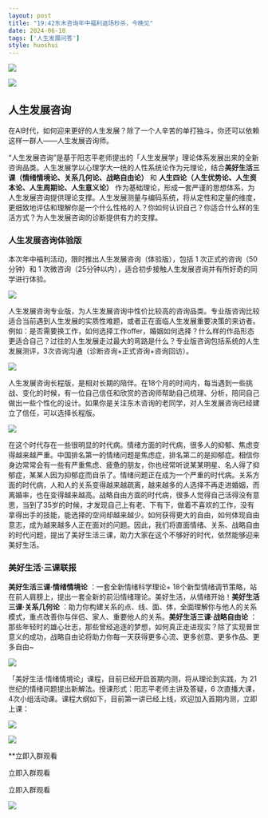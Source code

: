 ```yaml
---
layout: post
title: "19:42东木咨询年中福利返场秒杀，今晚见"
date: 2024-06-18
tags: ['人生发展问答']
style: huoshui
---
```


![](/assets/post_images/2024-06-18-17319183747460.24408757657403246.jpeg)



![](/assets/post_images/2024-06-18-17319183745570.34142195374576056.jpeg)

##  人生发展咨询

在AI时代，如何迎来更好的人生发展？除了一个人辛苦的单打独斗，你还可以依赖这样一群人——人生发展咨询师。  

“人生发展咨询”是基于阳志平老师提出的「人生发展学」理论体系发展出来的全新咨询品类。人生发展学以心理学大一统的人性系统论作为元理论，结合**美好生活三课（情绪情境论、关系几何论、战略自由论）**
和 **人生四论（人生优势论、人生资本论、人生周期论、人生意义论）**
作为基础理论，形成一套严谨的思想体系，为人生发展咨询提供理论支撑。人生发展测量与编码系统，将从定性和定量的维度，更细致地评估和理解你是一个什么性格的人？你如何认识自己？你适合什么样的生活方式？为人生发展咨询的诊断提供有力的支撑。

### 人生发展咨询体验版

本次年中福利活动，限时推出人生发展咨询（体验版），包括 1 次正式的咨询（50 分钟）和 1
次微咨询（25分钟以内），适合初步接触人生发展咨询并有所好奇的同学进行体验。

![](/assets/post_images/2024-06-18-17319183748870.7224353155491714.jpeg)

人生发展咨询专业版，为人生发展咨询中性价比较高的咨询品类。专业版咨询比较适合当前遇到人生发展的实质性难题，或者正在面临人生发展重要决策的来访者。例如：是否需要换工作，如何选择工作offer，婚姻如何选择？什么样的作品形态更适合自己？过往的人生发展走过最大的弯路是什么？专业版咨询包括系统的人生发展测评，3次咨询沟通（诊断咨询+正式咨询+咨询回访）。

![](/assets/post_images/2024-06-18-17319183750600.26733453296835563.png)

人生发展咨询长程版，是相对长期的陪伴。在18个月的时间内，每当遇到一些挑战、变化的时候，有一位自己信任和欣赏的咨询师帮助自己梳理、分析，陪同自己做出一些个性化的设计。如果你是关注东木咨询的老同学，对人生发展咨询已经建立了信任，可以选择长程版。

![](/assets/post_images/2024-06-18-17319183752860.07590534609164812.png)

在这个时代存在一些很明显的时代病。情绪方面的时代病，很多人的抑郁、焦虑变得越来越严重。中国排名第一的情绪问题是焦虑症，排名第二的是抑郁症。相信你身边常常会有一些有严重焦虑、疲惫的朋友，你也经常听说某某明星、名人得了抑郁症，某某人因为抑郁症而自杀了。情绪问题正在成为一个严重的时代病。关系方面的时代病，人和人的关系变得越来越疏离，越来越多的人选择不再走进婚姻，而离婚率，也在变得越来越高。战略自由方面的时代病，很多人觉得自己活得没有意思，当到了35岁的时候，才发现自己上有老、下有下，做着不喜欢的工作，没有拿得出手的技能，能选择的空间却越来越少。如何获得更大的自由，如何体现自由意志，成为越来越多人正在面对的问题。因此，我们将直面情绪、关系、战略自由的时代问题，提出了美好生活三课，助力大家在这个不够好的时代，依然能够迎来美好生活。

### 美好生活·三课联报

**美好生活三课·情绪情境论** ：一套全新情绪科学理论+
18个新型情绪调节策略，站在前人肩膀上，提出一套全新的前沿情绪理论。美好生活，从情绪开始！**美好生活三课·关系几何论**
：助力你构建关系的点、线、面、体，全面理解你与他人的关系模式，重点改善你与伴侣、家人、重要他人的关系。**美好生活三课·战略自由论**
：那些年轻时的雄心壮志，那些曾经追逐的梦想，如何真正走进现实？除了实现普世意义的成功，战略自由论将助力你每一天获得更多心流、更多创意、更多作品、更多自由~

![](/assets/post_images/2024-06-18-17319183754670.39770875896335167.png)

「美好生活·情绪情境论」课程，目前已经开启首期内测，将从理论到实践，为 21 世纪的情绪问题提出新解法。授课形式：阳志平老师主讲及答疑，6
次直播大课，4次小组活动课。课程大纲如下，目前第一讲已经上线，欢迎加入首期内测，立即上课：

![](/assets/post_images/2024-06-18-17319183753860.586742371862935.png)

![](/assets/post_images/2024-06-18-17319183747800.9202608478043119.png)

**立即入群观看

立即入群观看

立即入群观看



![](/assets/post_images/2024-06-18-17319183747900.9747095314892846.png)